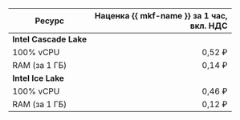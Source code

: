 | Ресурс         | Наценка {{ mkf-name }} за 1 час,<br>вкл. НДС   |
|----------------|-----------------------------------:|
| **Intel Cascade Lake**                              |
| 100% vCPU      | 0,52 ₽                             |
| RAM (за 1 ГБ)  | 0,14 ₽                             |
| **Intel Ice Lake**                                  |
| 100% vCPU      | 0,46 ₽                             |
| RAM (за 1 ГБ)  | 0,12 ₽                             |